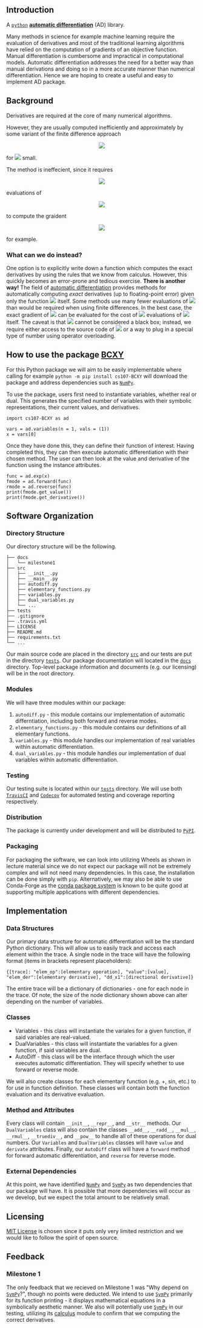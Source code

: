 ## Introduction

A [`python`](https://www.python.org/) [**automatic differentiation**](https://en.wikipedia.org/wiki/Automatic_differentiation) (AD) library.

Many methods in science for example machine learning require the evaluation of derivatives and most of the traditional learning algorithms have relied on the computation of gradients of an objective function. Manual differentiation is cumbersome and impractical in computational models. Automatic differentiation addresses the need for a better way than manual derivations and doing so in a more accurate manner than numerical differentiation. Hence we are hoping to create a useful and easy to implement AD package.


## Background
Derivatives are required at the core of many numerical algorithms.  

However, they are usually computed inefficiently and approximately by some variant of the finite difference approach
<p align="center">
  <img src="https://latex.codecogs.com/svg.latex?f'(x)\approx\frac{f(x+h)-f(x)}{h},"> 
</p>
<p>for <img src="https://latex.codecogs.com/svg.latex?h"> small.</p>
The method is ineffecient, since it requires 
<p align="center">
  <img src="https://latex.codecogs.com/svg.latex?\Omega(n)"> 
</p>  
evaluations of 
<p align="center">
  <img src="https://latex.codecogs.com/svg.latex?f:\mathbb{R}^n\to\mathbb{R}">
</p>
to compute the graident
<p align="center">
  <img src="https://latex.codecogs.com/svg.latex?\nabla%20f(x)=\left(\frac{\partial%20f}{\partial%20x_1}(x),\cdots,\frac{\partial%20f}{\partial%20x_n}(x)\right),">
</p>
for example.

### What can we do instead?
One option is to explicitly write down a function which computes the exact derivatives by using the rules that we know from calculus. However, this quickly becomes an error-prone and tedious exercise. **There is another way!** The field of [automatic differentiation](https://en.wikipedia.org/wiki/Automatic_differentiation) provides methods for automatically computing *exact* derivatives (up to floating-point error) given only the function <img src="https://latex.codecogs.com/svg.latex?f"> itself. Some methods use many fewer evaluations of <img src="https://latex.codecogs.com/svg.latex?f"> than would be required when using finite differences. In the best case, the exact gradient of <img src="https://latex.codecogs.com/svg.latex?f"> can be evaluated for the cost of <img src="https://latex.codecogs.com/svg.latex?\mathcal{O}(1)"> evaluations of <img src="https://latex.codecogs.com/svg.latex?f"> itself. The caveat is that <img src="https://latex.codecogs.com/svg.latex?f"> cannot be considered a black box; instead, we require either access to the source code of <img src="https://latex.codecogs.com/svg.latex?f"> or a way to plug in a special type of number using operator overloading.

## How to use the package [BCXY](https://github.com/cs107-BCXY/cs107-FinalProject)

For this Python package we will aim to be easily implementable where calling for example `python -m pip install cs107-BCXY` will download the package and address dependencies such as [`NumPy`](https://numpy.org/).  

To use the package, users first need to instantiate variables, whether real or dual. This generates the specified number of variables with their symbolic representations, their current values, and derivatives.
```{python}
import cs107-BCXY as ad

vars = ad.variables(n = 1, vals = (1))
x = vars[0]
```
Once they have done this, they can define their function of interest. Having completed this, they can then execute automatic differentiation with their chosen method. The user can then look at the value and derivative of the function using the instance attributes.
```{python}
func = ad.exp(x)
fmode = ad.forward(func)
rmode = ad.reverse(func)
print(fmode.get_value())
print(fmode.get_derivative())
```

## Software Organization

### Directory Structure 
Our directory structure will be the following.
```
├── docs
│   └── milestone1
├── src
│   ├── __init__.py
│   ├── __main__.py
│   ├── autodiff.py
│   ├── elementary_functions.py
│   ├── variables.py
│   ├── dual_variables.py
│   └── ...
├── tests
├── .gitignore
├── .travis.yml
├── LICENSE
├── README.md
├── requirements.txt
└── ...
```
Our main source code are placed in the directory [`src`](/src) and our tests are put in the directory [`tests`](/tests). Our package documentation will located in the [`docs`](/docs) directory. Top-level package information and documents (e.g. our licensing) will be in the root directory.

### Modules
We will have three modules within our package:  
1. `autodiff.py` - this module contains our implementation of automatic differntiation, including both forward and reverse modes.  
2. `elementary_functions.py` - this module contains our definitions of all elementary functions.  
3. `variables.py` - this module handles our implementation of real variables within automatic differentiation.  
4. `dual_variables.py` - this module handles our implementation of dual variables within automatic differentiation.

### Testing
Our testing suite is located within our [`tests`](/tests) directory. We will use both [`TravisCI`](https://travis-ci.org/) and [`Codecov`](https://about.codecov.io/) for automated testing and coverage reporting respectively.

### Distribution

The package is currently under development and will be distributed to [`PyPI`](https://pypi.org/).

### Packaging

For packaging the software, we can look into utilizing Wheels as shown in lecture material since we do not expect our package will not be extremely complex and will not need many dependencies. In this case, the installation can be done simply with `pip`. Alternatively, we may also be able to use Conda-Forge as the [conda package system](https://docs.conda.io/en/latest/) is known to be quite good at supporting multiple applications with different dependencies.

## Implementation

### Data Structures

Our primary data structure for automatic differentiation will be the standard Python dictionary. This will allow us to easily track and access each element within the trace. A single node in the trace will have the following format (items in brackets represent placeholders):
```{python}
{[trace]: "elem_op":[elementary operation], "value":[value], "elem_der":[elementary derivative], "dd_x1":[directional derivative]}
```
The entire trace will be a dictionary of dictionaries - one for each node in the trace. Of note, the size of the node dictionary shown above can alter depending on the number of variables.

### Classes

- Variables - this class will instantiate the variales for a given function, if said variables are real-valued.  
- DualVariables - this class will instantiate the variables for a given function, if said variables are dual.  
- AutoDiff - this class will be the interface through which the user executes automatic differentiation. They will specify whether to use forward or reverse mode.  

We will also create classes for each elementary function (e.g. +, sin, etc.) to for use in function definition. These classes will contain both the function evaluation and its derivative evaluation.

### Method and Attributes

Every class will contain ``__init__``, ``__repr__``, and ``__str__`` methods. Our ``DualVariables`` class will also contain the classes ``__add__``, ``__radd__``, ``__mul__``, ``__rmul__``, ``__truediv__``, and ``__pow__`` to handle all of these operations for dual numbers. Our ``Variables`` and ``DualVariables`` classes will have ``value`` and ``derivate`` attributes. Finally, our ``AutoDiff`` class will have a ``forward`` method for forward automatic differentiation, and ``reverse`` for reverse mode.

### External Dependencies

At this point, we have identified [`NumPy`](https://numpy.org/) and [`SymPy`](https://www.sympy.org/en/index.html) as two dependencies that our package will have. It is possible that more dependencies will occur as we develop, but we expect the total amount to be relatively small.

## Licensing
[MIT License](/LICENSE) is chosen since it puts only very limited restriction and we would like to follow the spirit of open source.

## Feedback

### Milestone 1

The only feedback that we recieved on Milestone 1 was "Why depend on [`SymPy`](https://www.sympy.org/en/index.html)?", though no points were deducted. We intend to use [`SymPy`](https://www.sympy.org/en/index.html) primarily for its function printing - it displays mathematical equations in a symbolically aesthetic manner. We also will potentially use [`SymPy`](https://www.sympy.org/en/index.html) in our testing, utilizing its [calculus](https://docs.sympy.org/latest/modules/calculus/index.html) module to confirm that we computing the correct derivatives.